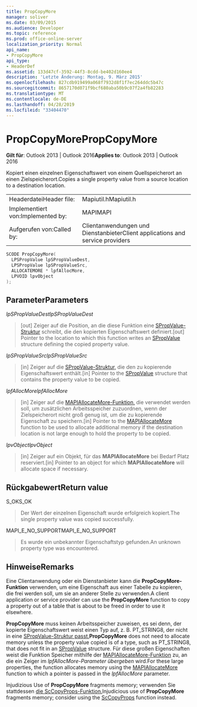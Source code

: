 ```yaml
---
title: PropCopyMore
manager: soliver
ms.date: 03/09/2015
ms.audience: Developer
ms.topic: reference
ms.prod: office-online-server
localization_priority: Normal
api_name:
- PropCopyMore
api_type:
- HeaderDef
ms.assetid: 133d47cf-3592-44f3-8cdd-be402d160ee4
description: 'Letzte Änderung: Montag, 9. März 2015'
ms.openlocfilehash: 827cdb919499a068f7932d8f1f7ec264ddc5b47c
ms.sourcegitcommit: 8657170d071f9bcf680aba50b9c07f2a4fb82283
ms.translationtype: MT
ms.contentlocale: de-DE
ms.lasthandoff: 04/28/2019
ms.locfileid: "33404470"
---
```

# <a name="propcopymore"></a><span data-ttu-id="81d4c-103">PropCopyMore</span><span class="sxs-lookup"><span data-stu-id="81d4c-103">PropCopyMore</span></span>

  
  
<span data-ttu-id="81d4c-104">**Gilt für**: Outlook 2013 | Outlook 2016</span><span class="sxs-lookup"><span data-stu-id="81d4c-104">**Applies to**: Outlook 2013 | Outlook 2016</span></span> 
  
<span data-ttu-id="81d4c-105">Kopiert einen einzelnen Eigenschaftswert von einem Quellspeicherort an einen Zielspeicherort.</span><span class="sxs-lookup"><span data-stu-id="81d4c-105">Copies a single property value from a source location to a destination location.</span></span> 
  
|||
|:-----|:-----|
|<span data-ttu-id="81d4c-106">Headerdatei</span><span class="sxs-lookup"><span data-stu-id="81d4c-106">Header file:</span></span>  <br/> |<span data-ttu-id="81d4c-107">Mapiutil.h</span><span class="sxs-lookup"><span data-stu-id="81d4c-107">Mapiutil.h</span></span>  <br/> |
|<span data-ttu-id="81d4c-108">Implementiert von:</span><span class="sxs-lookup"><span data-stu-id="81d4c-108">Implemented by:</span></span>  <br/> |<span data-ttu-id="81d4c-109">MAPI</span><span class="sxs-lookup"><span data-stu-id="81d4c-109">MAPI</span></span>  <br/> |
|<span data-ttu-id="81d4c-110">Aufgerufen von:</span><span class="sxs-lookup"><span data-stu-id="81d4c-110">Called by:</span></span>  <br/> |<span data-ttu-id="81d4c-111">Clientanwendungen und Dienstanbieter</span><span class="sxs-lookup"><span data-stu-id="81d4c-111">Client applications and service providers</span></span>  <br/> |
   
```cpp
SCODE PropCopyMore(
  LPSPropValue lpSPropValueDest,
  LPSPropValue lpSPropValueSrc,
  ALLOCATEMORE * lpfAllocMore,
  LPVOID lpvObject
);
```

## <a name="parameters"></a><span data-ttu-id="81d4c-112">Parameter</span><span class="sxs-lookup"><span data-stu-id="81d4c-112">Parameters</span></span>

 <span data-ttu-id="81d4c-113">_lpSPropValueDest_</span><span class="sxs-lookup"><span data-stu-id="81d4c-113">_lpSPropValueDest_</span></span>
  
> <span data-ttu-id="81d4c-114">[out] Zeiger auf die Position, an die diese Funktion eine [SPropValue-Struktur](spropvalue.md) schreibt, die den kopierten Eigenschaftswert definiert.</span><span class="sxs-lookup"><span data-stu-id="81d4c-114">[out] Pointer to the location to which this function writes an [SPropValue](spropvalue.md) structure defining the copied property value.</span></span> 
    
 <span data-ttu-id="81d4c-115">_lpSPropValueSrc_</span><span class="sxs-lookup"><span data-stu-id="81d4c-115">_lpSPropValueSrc_</span></span>
  
> <span data-ttu-id="81d4c-116">[in] Zeiger auf die [SPropValue-Struktur,](spropvalue.md) die den zu kopierende Eigenschaftswert enthält.</span><span class="sxs-lookup"><span data-stu-id="81d4c-116">[in] Pointer to the [SPropValue](spropvalue.md) structure that contains the property value to be copied.</span></span> 
    
 <span data-ttu-id="81d4c-117">_lpfAllocMore_</span><span class="sxs-lookup"><span data-stu-id="81d4c-117">_lpfAllocMore_</span></span>
  
> <span data-ttu-id="81d4c-118">[in] Zeiger auf die [MAPIAllocateMore-Funktion,](mapiallocatemore.md) die verwendet werden soll, um zusätzlichen Arbeitsspeicher zuzuordnen, wenn der Zielspeicherort nicht groß genug ist, um die zu kopierende Eigenschaft zu speichern.</span><span class="sxs-lookup"><span data-stu-id="81d4c-118">[in] Pointer to the [MAPIAllocateMore](mapiallocatemore.md) function to be used to allocate additional memory if the destination location is not large enough to hold the property to be copied.</span></span> 
    
 <span data-ttu-id="81d4c-119">_lpvObject_</span><span class="sxs-lookup"><span data-stu-id="81d4c-119">_lpvObject_</span></span>
  
> <span data-ttu-id="81d4c-120">[in] Zeiger auf ein Objekt, für das **MAPIAllocateMore** bei Bedarf Platz reserviert.</span><span class="sxs-lookup"><span data-stu-id="81d4c-120">[in] Pointer to an object for which **MAPIAllocateMore** will allocate space if necessary.</span></span> 
    
## <a name="return-value"></a><span data-ttu-id="81d4c-121">Rückgabewert</span><span class="sxs-lookup"><span data-stu-id="81d4c-121">Return value</span></span>

<span data-ttu-id="81d4c-122">S_OK</span><span class="sxs-lookup"><span data-stu-id="81d4c-122">S_OK</span></span>
  
> <span data-ttu-id="81d4c-123">Der Wert der einzelnen Eigenschaft wurde erfolgreich kopiert.</span><span class="sxs-lookup"><span data-stu-id="81d4c-123">The single property value was copied successfully.</span></span>
    
<span data-ttu-id="81d4c-124">MAPI_E_NO_SUPPORT</span><span class="sxs-lookup"><span data-stu-id="81d4c-124">MAPI_E_NO_SUPPORT</span></span>
  
> <span data-ttu-id="81d4c-125">Es wurde ein unbekannter Eigenschaftstyp gefunden.</span><span class="sxs-lookup"><span data-stu-id="81d4c-125">An unknown property type was encountered.</span></span>
    
## <a name="remarks"></a><span data-ttu-id="81d4c-126">Hinweise</span><span class="sxs-lookup"><span data-stu-id="81d4c-126">Remarks</span></span>

<span data-ttu-id="81d4c-127">Eine Clientanwendung oder ein Dienstanbieter kann die **PropCopyMore-Funktion** verwenden, um eine Eigenschaft aus einer Tabelle zu kopieren, die frei werden soll, um sie an anderer Stelle zu verwenden.</span><span class="sxs-lookup"><span data-stu-id="81d4c-127">A client application or service provider can use the **PropCopyMore** function to copy a property out of a table that is about to be freed in order to use it elsewhere.</span></span> 
  
 <span data-ttu-id="81d4c-128">**PropCopyMore** muss keinen Arbeitsspeicher zuweisen, es sei denn, der kopierte Eigenschaftswert weist einen Typ auf, z. B. PT_STRING8, der nicht in eine [SPropValue-Struktur passt.](spropvalue.md)</span><span class="sxs-lookup"><span data-stu-id="81d4c-128">**PropCopyMore** does not need to allocate memory unless the property value copied is of a type, such as PT_STRING8, that does not fit in an [SPropValue](spropvalue.md) structure.</span></span> <span data-ttu-id="81d4c-129">Für diese großen Eigenschaften weist die Funktion Speicher mithilfe der [MAPIAllocateMore-Funktion](mapiallocatemore.md) zu, an die ein Zeiger im  _lpfAllocMore-Parameter übergeben_ wird.</span><span class="sxs-lookup"><span data-stu-id="81d4c-129">For these large properties, the function allocates memory using the [MAPIAllocateMore](mapiallocatemore.md) function to which a pointer is passed in the  _lpfAllocMore_ parameter.</span></span> 
  
<span data-ttu-id="81d4c-130">Injudizious Use of **PropCopyMore** fragments memory; verwenden Sie stattdessen [die ScCopyProps-Funktion.](sccopyprops.md)</span><span class="sxs-lookup"><span data-stu-id="81d4c-130">Injudicious use of **PropCopyMore** fragments memory; consider using the [ScCopyProps](sccopyprops.md) function instead.</span></span> 
  

